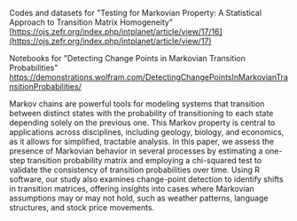 Codes and datasets for "Testing for Markovian Property: A Statistical Approach to Transition Matrix Homogeneity"
[https://ojs.zefr.org/index.php/intplanet/article/view/17/16](https://ojs.zefr.org/index.php/intplanet/article/view/17)

Notebooks for "Detecting Change Points in Markovian Transition Probabilities" https://demonstrations.wolfram.com/DetectingChangePointsInMarkovianTransitionProbabilities/

Markov chains are powerful tools for modeling systems that transition between distinct states with the probability of transitioning to each state depending solely on the previous one.  This Markov  property  is  central  to  applications  across  disciplines,  including  geology,  biology,  and economics, as it allows for simplified, tractable analysis.  In this paper, we assess the presence of Markovian behavior in several processes by estimating a one-step transition probability matrix and employing a chi-squared test to validate the consistency of transition probabilities over time. Using R software, our study also examines change-point detection to identify shifts in transition matrices, offering insights into cases where Markovian assumptions may or may not hold, such as weather patterns, language structures, and stock price movements.
